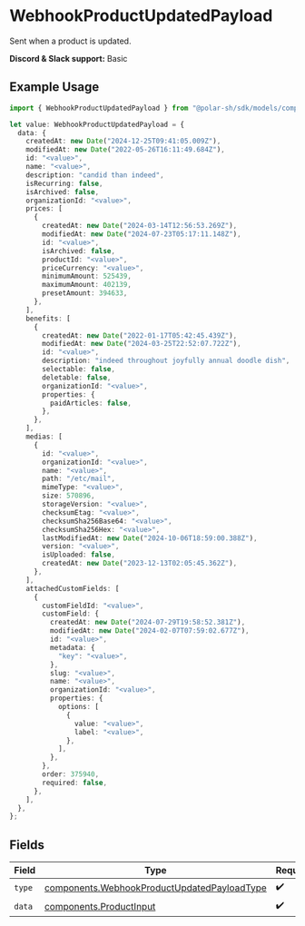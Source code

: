 # WebhookProductUpdatedPayload

Sent when a product is updated.

**Discord & Slack support:** Basic

## Example Usage

```typescript
import { WebhookProductUpdatedPayload } from "@polar-sh/sdk/models/components";

let value: WebhookProductUpdatedPayload = {
  data: {
    createdAt: new Date("2024-12-25T09:41:05.009Z"),
    modifiedAt: new Date("2022-05-26T16:11:49.684Z"),
    id: "<value>",
    name: "<value>",
    description: "candid than indeed",
    isRecurring: false,
    isArchived: false,
    organizationId: "<value>",
    prices: [
      {
        createdAt: new Date("2024-03-14T12:56:53.269Z"),
        modifiedAt: new Date("2024-07-23T05:17:11.148Z"),
        id: "<value>",
        isArchived: false,
        productId: "<value>",
        priceCurrency: "<value>",
        minimumAmount: 525439,
        maximumAmount: 402139,
        presetAmount: 394633,
      },
    ],
    benefits: [
      {
        createdAt: new Date("2022-01-17T05:42:45.439Z"),
        modifiedAt: new Date("2024-03-25T22:52:07.722Z"),
        id: "<value>",
        description: "indeed throughout joyfully annual doodle dish",
        selectable: false,
        deletable: false,
        organizationId: "<value>",
        properties: {
          paidArticles: false,
        },
      },
    ],
    medias: [
      {
        id: "<value>",
        organizationId: "<value>",
        name: "<value>",
        path: "/etc/mail",
        mimeType: "<value>",
        size: 570896,
        storageVersion: "<value>",
        checksumEtag: "<value>",
        checksumSha256Base64: "<value>",
        checksumSha256Hex: "<value>",
        lastModifiedAt: new Date("2024-10-06T18:59:00.388Z"),
        version: "<value>",
        isUploaded: false,
        createdAt: new Date("2023-12-13T02:05:45.362Z"),
      },
    ],
    attachedCustomFields: [
      {
        customFieldId: "<value>",
        customField: {
          createdAt: new Date("2024-07-29T19:58:52.381Z"),
          modifiedAt: new Date("2024-02-07T07:59:02.677Z"),
          id: "<value>",
          metadata: {
            "key": "<value>",
          },
          slug: "<value>",
          name: "<value>",
          organizationId: "<value>",
          properties: {
            options: [
              {
                value: "<value>",
                label: "<value>",
              },
            ],
          },
        },
        order: 375940,
        required: false,
      },
    ],
  },
};
```

## Fields

| Field                                                                                                      | Type                                                                                                       | Required                                                                                                   | Description                                                                                                |
| ---------------------------------------------------------------------------------------------------------- | ---------------------------------------------------------------------------------------------------------- | ---------------------------------------------------------------------------------------------------------- | ---------------------------------------------------------------------------------------------------------- |
| `type`                                                                                                     | [components.WebhookProductUpdatedPayloadType](../../models/components/webhookproductupdatedpayloadtype.md) | :heavy_check_mark:                                                                                         | N/A                                                                                                        |
| `data`                                                                                                     | [components.ProductInput](../../models/components/productinput.md)                                         | :heavy_check_mark:                                                                                         | A product.                                                                                                 |